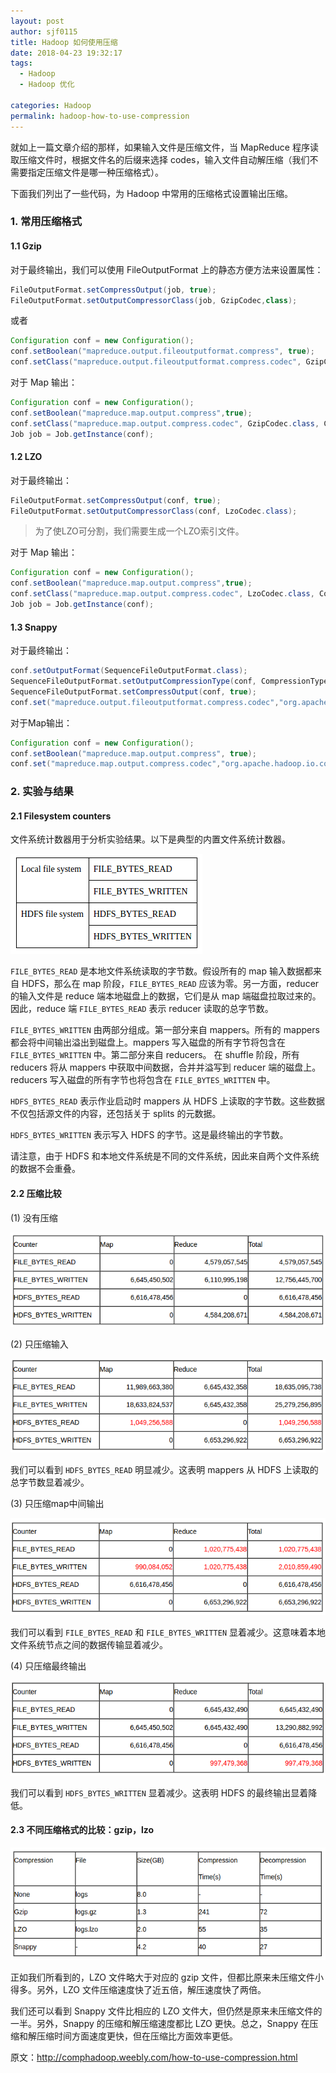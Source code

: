 ```yaml
---
layout: post
author: sjf0115
title: Hadoop 如何使用压缩
date: 2018-04-23 19:32:17
tags:
  - Hadoop
  - Hadoop 优化

categories: Hadoop
permalink: hadoop-how-to-use-compression
---
```


就如上一篇文章介绍的那样，如果输入文件是压缩文件，当 MapReduce 程序读取压缩文件时，根据文件名的后缀来选择 codes，输入文件自动解压缩（我们不需要指定压缩文件是哪一种压缩格式）。

下面我们列出了一些代码，为 Hadoop 中常用的压缩格式设置输出压缩。

### 1. 常用压缩格式

#### 1.1 Gzip

对于最终输出，我们可以使用 FileOutputFormat 上的静态方便方法来设置属性：
```java
FileOutputFormat.setCompressOutput(job, true);
FileOutputFormat.setOutputCompressorClass(job, GzipCodec,class);
```
或者
```java
Configuration conf = new Configuration();
conf.setBoolean("mapreduce.output.fileoutputformat.compress", true);
conf.setClass("mapreduce.output.fileoutputformat.compress.codec", GzipCodec.class, CompressionCodec.class);
```
对于 Map 输出：
```java
Configuration conf = new Configuration();
conf.setBoolean("mapreduce.map.output.compress",true);
conf.setClass("mapreduce.map.output.compress.codec", GzipCodec.class, CompressionCodec.class);
Job job = Job.getInstance(conf);
```

#### 1.2 LZO

对于最终输出：
```java
FileOutputFormat.setCompressOutput(conf, true);
FileOutputFormat.setOutputCompressorClass(conf, LzoCodec.class);
```
> 为了使LZO可分割，我们需要生成一个LZO索引文件。

对于 Map 输出：
```java
Configuration conf = new Configuration();
conf.setBoolean("mapreduce.map.output.compress",true);
conf.setClass("mapreduce.map.output.compress.codec", LzoCodec.class, CompressionCodec.class);
Job job = Job.getInstance(conf);
```

#### 1.3 Snappy

对于最终输出：
```java
conf.setOutputFormat(SequenceFileOutputFormat.class);
SequenceFileOutputFormat.setOutputCompressionType(conf, CompressionType.BLOCK);
SequenceFileOutputFormat.setCompressOutput(conf, true);
conf.set("mapreduce.output.fileoutputformat.compress.codec","org.apache.hadoop.io.compress.SnappyCodec");
```
对于Map输出：
```java
Configuration conf = new Configuration();
conf.setBoolean("mapreduce.map.output.compress", true);
conf.set("mapreduce.map.output.compress.codec","org.apache.hadoop.io.compress.SnappyCodec");
```
### 2. 实验与结果

#### 2.1 Filesystem counters

文件系统计数器用于分析实验结果。以下是典型的内置文件系统计数器。

![](img-hadoop-how-to-use-compression-1.png)

`FILE_BYTES_READ` 是本地文件系统读取的字节数。假设所有的 map 输入数据都来自 HDFS，那么在 map 阶段，`FILE_BYTES_READ` 应该为零。另一方面，reducer 的输入文件是 reduce 端本地磁盘上的数据，它们是从 map 端磁盘拉取过来的。因此，reduce 端 `FILE_BYTES_READ` 表示 reducer 读取的总字节数。

`FILE_BYTES_WRITTEN` 由两部分组成。第一部分来自 mappers。所有的 mappers 都会将中间输出溢出到磁盘上。mappers 写入磁盘的所有字节将包含在 `FILE_BYTES_WRITTEN` 中。第二部分来自 reducers。 在 shuffle 阶段，所有 reducers 将从 mappers 中获取中间数据，合并并溢写到 reducer 端的磁盘上。reducers 写入磁盘的所有字节也将包含在 `FILE_BYTES_WRITTEN` 中。

`HDFS_BYTES_READ` 表示作业启动时 mappers 从 HDFS 上读取的字节数。这些数据不仅包括源文件的内容，还包括关于 splits 的元数据。

`HDFS_BYTES_WRITTEN` 表示写入 HDFS 的字节。这是最终输出的字节数。

请注意，由于 HDFS 和本地文件系统是不同的文件系统，因此来自两个文件系统的数据不会重叠。

#### 2.2 压缩比较

(1) 没有压缩

![](img-hadoop-how-to-use-compression-2.png)

(2) 只压缩输入

![](img-hadoop-how-to-use-compression-3.png)

我们可以看到 `HDFS_BYTES_READ` 明显减少。这表明 mappers 从 HDFS 上读取的总字节数显着减少。

(3) 只压缩map中间输出

![](img-hadoop-how-to-use-compression-4.png)

我们可以看到 `FILE_BYTES_READ` 和 `FILE_BYTES_WRITTEN` 显着减少。这意味着本地文件系统节点之间的数据传输显着减少。

(4) 只压缩最终输出

![](img-hadoop-how-to-use-compression-5.png)

我们可以看到 `HDFS_BYTES_WRITTEN` 显着减少。这表明 HDFS 的最终输出显着降低。

#### 2.3 不同压缩格式的比较：gzip，lzo

![](img-hadoop-how-to-use-compression-6.png)

正如我们所看到的，LZO 文件略大于对应的 gzip 文件，但都比原来未压缩文件小得多。另外，LZO 文件压缩速度快了近五倍，解压速度快了两倍。

我们还可以看到 Snappy 文件比相应的 LZO 文件大，但仍然是原来未压缩文件的一半。另外，Snappy 的压缩和解压缩速度都比 LZO 更快。总之，Snappy 在压缩和解压缩时间方面速度更快，但在压缩比方面效率更低。

原文：http://comphadoop.weebly.com/how-to-use-compression.html
